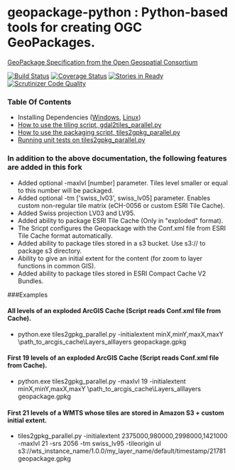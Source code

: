 geopackage-python : Python-based tools for creating OGC GeoPackages.
=================

[GeoPackage Specification from the Open Geospatial
Consortium](http://opengeospatial.org/standards/geopackage)

[![Build Status](https://travis-ci.org/GitHubRGI/geopackage-python.svg?branch=master)](https://travis-ci.org/GitHubRGI/geopackage-python)
[![Coverage Status](https://img.shields.io/coveralls/GitHubRGI/geopackage-python.svg)](https://coveralls.io/r/GitHubRGI/geopackage-python)
[![Stories in Ready](https://badge.waffle.io/GitHubRGI/geopackage-python.png?label=ready&title=Ready)](https://waffle.io/GitHubRGI/geopackage-python)
[![Scrutinizer Code Quality](https://scrutinizer-ci.com/g/GitHubRGI/geopackage-python/badges/quality-score.png?b=master)](https://scrutinizer-ci.com/g/GitHubRGI/geopackage-python/?branch=master)

### Table Of Contents

* Installing Dependencies
  ([Windows](https://github.com/GitHubRGI/geopackage-python/wiki/Installing-dependencies-on-Windows), [Linux](https://github.com/GitHubRGI/geopackage-python/wiki/Installing-dependencies-on-Linux))
* [How to use the tiling script,
  gdal2tiles_parallel.py](https://github.com/GitHubRGI/geopackage-python/wiki/Usage-Instructions-for-gdal2tiles_parallel.py)
* [How to use the packaging script,
  tiles2gpkg_parallel.py](https://github.com/GitHubRGI/geopackage-python/wiki/Usage-Instructions-for-tiles2gpkg_parallel.py)
* [Running unit tests on
  tiles2gpkg_parallel.py](https://github.com/GitHubRGI/geopackage-python/wiki/Running-Unit-Tests-On-tiles2gpkg_parallel.py)

### In addition to the above documentation, the following features are added in this fork

* Added optional -maxlvl [number] parameter. Tiles level smaller or equal to this number will be packaged.
* Added optional -tm ['swiss_lv03', swiss_lv05] parameter. Enables custom non-regular tile matrix (eCH-0056 or custom ESRI Tile Cache).
* Added Swiss projection LV03 and LV95.
* Added ability to package ESRI Tile Cache (Only in "exploded" format).
* The Sricpt configures the Geopackage with the Conf.xml file from ESRI Tile Cache format automatically.
* Added ability to package tiles stored in a s3 bucket. Use s3:// to package s3 directory.
* Ability to give an initial extent for the content (for zoom to layer functions in common GIS).
* Added ability to package tiles stored in ESRI Compact Cache V2 Bundles.

###Examples
#### All levels of an exploded ArcGIS Cache (Script reads Conf.xml file from Cache).

* python.exe tiles2gpkg_parallel.py -initialextent minX,minY,maxX,maxY \path_to_arcgis_cache\Layers\_alllayers geopackage.gpkg

#### First 19 levels of an exploded ArcGIS Cache (Script reads Conf.xml file from Cache).

* python.exe tiles2gpkg_parallel.py -maxlvl 19 -initialextent minX,minY,maxX,maxY \path_to_arcgis_cache\Layers\_alllayers geopackage.gpkg

#### First 21 levels of a WMTS whose tiles are stored in Amazon S3 + custom initial extent.

* tiles2gpkg_parallel.py -initialextent 2375000,980000,2998000,1421000 -maxlvl 21 -srs 2056 -tm swiss_lv95 -tileorigin ul s3://wts_instance_name/1.0.0/my_layer_name/default/timestamp/21781 geopackage.gpkg

